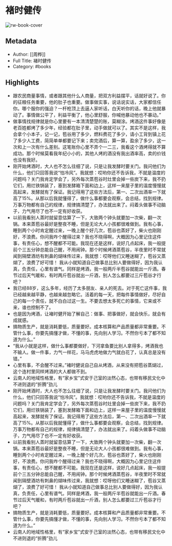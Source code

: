 # 褚时健传

![rw-book-cover](https://weread-1258476243.file.myqcloud.com/weread/cover/88/YueWen_814568/s_YueWen_814568.jpg)

## Metadata
- Author: [[周桦]]
- Full Title: 褚时健传
- Category: #books

## Highlights
- 跟农民商量事情，或者跟其他什么人商量，把双方利益摆平，话就好说了。你的征粮任务重要，他的肚子也重要。做事做实事，说话说实话，大家都信任你。哪个服你的强迫？一杆枪顶上去逼人家听话，白天听你的话，晚上他就暴动了。事情做公平了，利益平衡了，他心里舒服，你喊他暴动他也不暴动。”
- 做事情找规律就是你心里要有一本清清楚楚的账，莫糊涂。烤酒这件事好像是老百姓都烤了多少年，经验都在肚子里，动手做就可以了。其实不是这样，我会拿个小本子，记一记，苞谷用了多少，燃料费花了多少，请小工背到镇上花了多少人工费，简简单单都要记下来；卖完酒后，算一算，盈余了多少，这一次和上一次有什么差别。这笔账你心里不弄个一二三，我看这个酒烤得就不算成功。那个时候莫看我年纪小小的，其他人烤的酒没有我出酒率高，卖的价钱也没有我好。
- 刚开始烤酒时，大人也不怎么往细了说，只是让我发酵时要关门。我问他们为什么，他们只回答我说“怕冷风”。我就想：哎哟你还不告诉我，不就是温度的问题吗？关门我肯定学会了，另外每次蒸苞谷时灶里会掉一些炭下来，我不扔它们，用烂铁锅装了，塞到发酵箱下面和边上，这样一来屋子里的温度慢慢就高起来，发酵就有了保证。我记得用了这些方法后，第一、二次出酒率一下就高了15%。从那以后我就懂得了，做什么事都要会观察，会总结，找到规律。万事万物都有自己的规律，规律搞清楚了，办法就出来了。闷着头做事不动脑子，力气用尽了也不一定有好收获。
- 以前我看别人蒸时就留意估算了一下，大致两个钟头就要加一次柴，翻一次锅。本来蒸苞谷最好是整夜不睡，但是无论大人小孩都很难做到。我有心事，睡到两个小时肯定醒过来，一晚上醒个好几次，苞谷也蒸好了，柴火也刚刚好，不浪费。你问我咋个醒得过来？我也不晓得啊，大概因为心里记住这件事，有责任心，想不醒都不可能。我现在还是这样，说好几点起床，我一般提前个三五分钟总能自己醒，不用闹钟。那个时候烤酒蒸苞谷，半夜里时不常就闻到隔壁酒坊有刺鼻的煳味传过来，我就想：哎呀他们又睡迷糊了，苞谷又蒸煳了，浪费了好可惜！
  我从小就知道自己做事总比别人要做得好，因为我认真，负责任，心里有谱气。同样是烤酒，我一般两斤半苞谷就能出一斤酒。春节过后天气暖和，有时两斤苞谷就出一斤酒，别人怎么都要过三斤苞谷才行吧？
- 我已经88岁，这么多年，经历了太多朋友、亲人的死去。对于死亡这件事，我已经越来越平静，也越来越忽略它。活着的每一天，把每件事情做好，尽好自己的每一个责任，就不白白过这一生。不要去想太多死亡的事情，它来或不来，谁也控制不了。
- 也是因为烤酒，让褚时健开始了解自己：做事、把事做好，就会快乐，就会有成就感。
- 搞物质生产，就是消耗要低，质量要好。成本核算和产品质量都非常重要。不管什么事，你要先搞懂才做，不懂的事，先向别人学习。不然你亏本了都不知道为什么。”
- “我从小就是这样，做什么事都要做好，下河拿鱼要比别人拿得多，烤酒我也不输人。做一件事，力气一样花，马马虎虎地做力气就白花了，认真总是没有错。”
- 心里有事，不会醒不过来。”褚时健说自己自从烤酒，从来没有把苞谷蒸煳过，这个连村里同样烤酒的大人都做不到。
- 云南人的地域性格里，有“家乡宝”式安于己室的淡然心态，也带有移民文化中不进则退的“折腾”劲儿
- 刚开始烤酒时，大人也不怎么往细了说，只是让我发酵时要关门。我问他们为什么，他们只回答我说“怕冷风”。我就想：哎哟你还不告诉我，不就是温度的问题吗？关门我肯定学会了，另外每次蒸苞谷时灶里会掉一些炭下来，我不扔它们，用烂铁锅装了，塞到发酵箱下面和边上，这样一来屋子里的温度慢慢就高起来，发酵就有了保证。我记得用了这些方法后，第一、二次出酒率一下就高了15%。从那以后我就懂得了，做什么事都要会观察，会总结，找到规律。万事万物都有自己的规律，规律搞清楚了，办法就出来了。闷着头做事不动脑子，力气用尽了也不一定有好收获。
- 以前我看别人蒸时就留意估算了一下，大致两个钟头就要加一次柴，翻一次锅。本来蒸苞谷最好是整夜不睡，但是无论大人小孩都很难做到。我有心事，睡到两个小时肯定醒过来，一晚上醒个好几次，苞谷也蒸好了，柴火也刚刚好，不浪费。你问我咋个醒得过来？我也不晓得啊，大概因为心里记住这件事，有责任心，想不醒都不可能。我现在还是这样，说好几点起床，我一般提前个三五分钟总能自己醒，不用闹钟。那个时候烤酒蒸苞谷，半夜里时不常就闻到隔壁酒坊有刺鼻的煳味传过来，我就想：哎呀他们又睡迷糊了，苞谷又蒸煳了，浪费了好可惜！
  我从小就知道自己做事总比别人要做得好，因为我认真，负责任，心里有谱气。同样是烤酒，我一般两斤半苞谷就能出一斤酒。春节过后天气暖和，有时两斤苞谷就出一斤酒，别人怎么都要过三斤苞谷才行吧？
- 搞物质生产，就是消耗要低，质量要好。成本核算和产品质量都非常重要。不管什么事，你要先搞懂才做，不懂的事，先向别人学习。不然你亏本了都不知道为什么。”
- 云南人的地域性格里，有“家乡宝”式安于己室的淡然心态，也带有移民文化中不进则退的“折腾”劲儿
